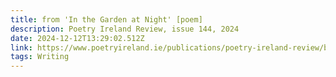 ```yaml
---
title: from 'In the Garden at Night' [poem]
description: Poetry Ireland Review, issue 144, 2024
date: 2024-12-12T13:29:02.512Z
link: https://www.poetryireland.ie/publications/poetry-ireland-review/back-issues/issue-144
tags: Writing
---
```

